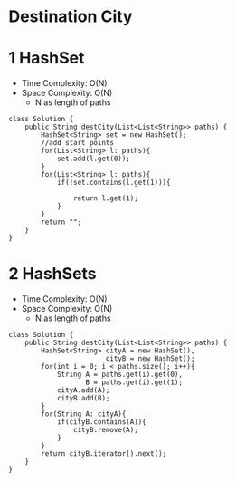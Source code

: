 # Destination City
# 1 HashSet
* Time Complexity: O(N)
* Space Complexity: O(N)
	* N as length of paths
```
class Solution {
    public String destCity(List<List<String>> paths) {
        HashSet<String> set = new HashSet();
        //add start points
        for(List<String> l: paths){
            set.add(l.get(0));
        }
        for(List<String> l: paths){
            if(!set.contains(l.get(1))){
			
                return l.get(1);
            }
        }
        return "";
    }
}
```
# 2 HashSets
* Time Complexity: O(N)
* Space Complexity: O(N)
	* N as length of paths
```
class Solution {
    public String destCity(List<List<String>> paths) {
        HashSet<String> cityA = new HashSet(),  
                        cityB = new HashSet();
        for(int i = 0; i < paths.size(); i++){
            String A = paths.get(i).get(0),
                   B = paths.get(i).get(1);
            cityA.add(A);
            cityB.add(B);
        }
        for(String A: cityA){
            if(cityB.contains(A)){
                cityB.remove(A);
            }
        }
        return cityB.iterator().next();
    }
}
```